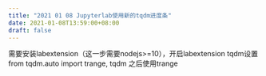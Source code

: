 ```yaml
---
title: "2021 01 08 Jupyterlab使用新的tqdm进度条"
date: 2021-01-08T13:59:00+08:00
draft: false
---
```

需要安装labextension（这一步需要nodejs>=10），开启labextension
tqdm设置from tqdm.auto import trange, tqdm
之后使用trange
